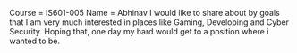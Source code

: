 Course = IS601-005
Name = Abhinav
I would like to share about by goals that I am very much interested in
places like Gaming, Developing and Cyber Security. Hoping that, one day
my hard would get to a position where i wanted to be.

